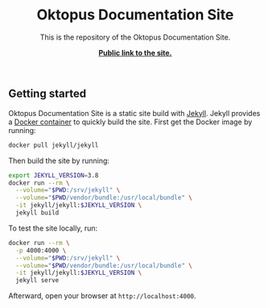 <p align="center">
    <h1 align="center">Oktopus Documentation Site</h1>
    <p align="center">This is the repository of the  Oktopus Documentation Site.
    <p align="center"><strong><a href="https://charlee593.github.io/oktopus_doc/">Public link to the site.</a></strong></p>
    <br>
</p>

## Getting started

Oktopus Documentation Site is a static site build with [Jekyll](https://help.github.com/en/github/working-with-github-pages/getting-started-with-github-pages). Jekyll provides a [Docker container](https://github.com/envygeeks/jekyll-docker/blob/master/README.md) to quickly build the site. First get the Docker image by running:

```sh
docker pull jekyll/jekyll
```

Then build the site by running:

```sh
export JEKYLL_VERSION=3.8
docker run --rm \
  --volume="$PWD:/srv/jekyll" \
  --volume="$PWD/vendor/bundle:/usr/local/bundle" \
  -it jekyll/jekyll:$JEKYLL_VERSION \
  jekyll build
```

To test the site locally, run:
```sh
docker run --rm \
  -p 4000:4000 \
  --volume="$PWD:/srv/jekyll" \
  --volume="$PWD/vendor/bundle:/usr/local/bundle" \
  -it jekyll/jekyll:$JEKYLL_VERSION \
  jekyll serve
```

Afterward, open your browser at `http://localhost:4000`. 

